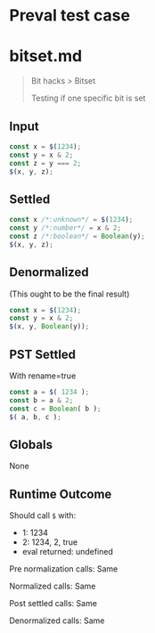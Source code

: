 # Preval test case

# bitset.md

> Bit hacks > Bitset
>
> Testing if one specific bit is set

## Input

`````js filename=intro
const x = $(1234);
const y = x & 2;
const z = y === 2;
$(x, y, z);
`````


## Settled


`````js filename=intro
const x /*:unknown*/ = $(1234);
const y /*:number*/ = x & 2;
const z /*:boolean*/ = Boolean(y);
$(x, y, z);
`````


## Denormalized
(This ought to be the final result)

`````js filename=intro
const x = $(1234);
const y = x & 2;
$(x, y, Boolean(y));
`````


## PST Settled
With rename=true

`````js filename=intro
const a = $( 1234 );
const b = a & 2;
const c = Boolean( b );
$( a, b, c );
`````


## Globals


None


## Runtime Outcome


Should call `$` with:
 - 1: 1234
 - 2: 1234, 2, true
 - eval returned: undefined

Pre normalization calls: Same

Normalized calls: Same

Post settled calls: Same

Denormalized calls: Same
